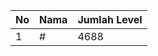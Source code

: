| No | Nama            | Jumlah Level |
|----|-----------------|--------------|
| 1  | #    |    4688        |
